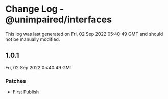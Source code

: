 # Change Log - @unimpaired/interfaces

This log was last generated on Fri, 02 Sep 2022 05:40:49 GMT and should not be manually modified.

## 1.0.1
Fri, 02 Sep 2022 05:40:49 GMT

### Patches

- First Publish

